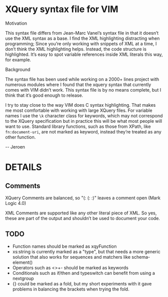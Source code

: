 XQuery syntax file for VIM
==========================

Motivation

This syntax file differs from Jean-Marc Vanel’s syntax file in that it doesn’t
use the XML syntax as a base. I find the XML highlighting distracting when
programming; Since you’re only working with snippets of XML at a time, I don’t
think the XML highlighting helps. Instead, the code structure is highlighted.
It’s easy to spot variable references inside XML literals this way, for
example.

Background

The syntax file has been used while working on a 2000+ lines project with
numerous modules where I found that the xquery syntax that currently comes with
VIM didn’t work. This syntax file is by no means complete, but I think that
it’s good enough to release. 

I try to stay close to the way VIM does C syntax highlighting. That makes me
most comfortable with working with large XQuery files. For variable names I use
the `\k` character class for keywords, which may not correspond to the XQuery
specification but in practice this will be what most people will want to use.
Standard library functions, such as those from XPath, like `fn:document-uri`,
are not marked as keyword, instead they’re treated as any other function. 

-- Jeroen

DETAILS
=======

Comments
--------

XQuery Comments are balanced, so "(: (: :)" leaves a comment open (Mark Logic 4.0)

XML Comments are supported like any other literal piece of XML. So yes, these
are part of the output and shouldn’t be used to document your code. 

TODO
----

 * Function names should be marked as xqyFunction
 * xs:string is currently marked as a "type", but that needs a more generic
   solution that also works for sequences and matchers like
   schema-element(<type>) 
 * Operators such as <>+- should be marked as keywords 
 * Conditionals such as if/then and typeswitch can benefit from using a
   nextgroup
 * {} could be marked as a fold, but my short experiments with it gave
   problems in balancing the brackets when trying the fold. 

